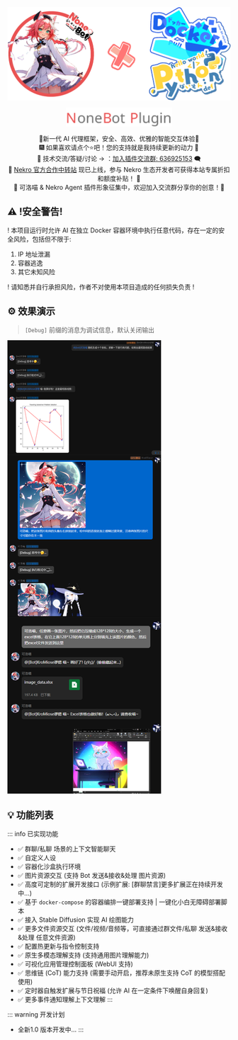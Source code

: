 <div align="center">
  <a href="https://v2.nonebot.dev/store"><img src="./images/home/NA_logo.png" width="1024" alt="NoneBotPluginLogo"></a><br>
  <p><img src="./images/home/NoneBotPlugin.svg" width="240" alt="NoneBotPluginText"></p>
</div>
<div align="center">🎉新一代 AI 代理框架，安全、高效、优雅的智能交互体验🎉<br/>
  🎆 如果喜欢请点个⭐吧！您的支持就是我持续更新的动力 🎉<br/>
  💬 技术交流/答疑/讨论 -> ：<a href="https://jq.qq.com/?_wv=1027&k=71t9iCT7">加入插件交流群: 636925153</a> 🗨️ <br/>
  📢 <a href="https://api.nekro.top">Nekro 官方合作中转站</a> 现已上线，参与 Nekro 生态开发者可获得本站专属折扣和额度补贴！ 📢 <br/>
  🌟 可洛喵 & Nekro Agent 插件形象征集中，欢迎加入交流群分享你的创意！🌟<br/>
</div>

## ⚠ !安全警告!

! 本项目运行时允许 AI 在独立 Docker 容器环境中执行任意代码，存在一定的安全风险，包括但不限于:

1. IP 地址泄漏
2. 容器逃逸
3. 其它未知风险

! 请知悉并自行承担风险，作者不对使用本项目造成的任何损失负责 !

## ⚙️ 效果演示

> `[Debug]` 前缀的消息为调试信息，默认关闭输出

![demo](./images/home/demo_py_code.png)

## 💡 功能列表

::: info 已实现功能
- ✅ 群聊/私聊 场景的上下文智能聊天
- ✅ 自定义人设
- ✅ 容器化沙盒执行环境
- ✅ 图片资源交互 (支持 Bot 发送&接收&处理 图片资源)
- ✅ 高度可定制的扩展开发接口 (示例扩展: [群聊禁言]更多扩展正在持续开发中...)
- ✅ 基于 `docker-compose` 的容器编排一键部署支持 | 一键化小白无障碍部署脚本
- ✅ 接入 Stable Diffusion 实现 AI 绘图能力
- ✅ 更多文件资源交互 (文件/视频/音频等，可直接通过群文件/私聊 发送&接收&处理 任意文件资源)
- ✅ 配置热更新与指令控制支持
- ✅ 原生多模态理解支持 (支持通用图片理解能力)
- ✅ 可视化应用管理控制面板 (WebUI 支持)
- ✅ 思维链 (CoT) 能力支持 (需要手动开启，推荐未原生支持 CoT 的模型搭配使用)
- ✅ 定时器自触发扩展与节日祝福 (允许 AI 在一定条件下唤醒自身回复)
- ✅ 更多事件通知理解上下文理解
:::

::: warning 开发计划
- 全新1.0 版本开发中...
:::
